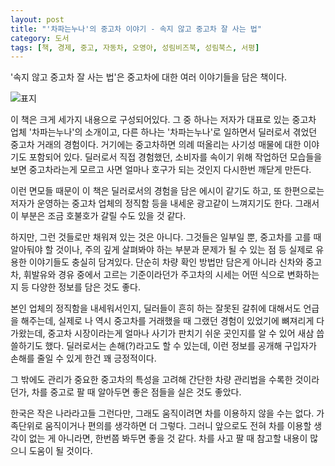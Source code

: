 ```yaml
---
layout: post
title: "'차파는누나'의 중고차 이야기 - 속지 않고 중고차 잘 사는 법"
category: 도서
tags: [책, 경제, 중고, 자동차, 오영아, 성림비즈북, 성림북스, 서평]
---
```


'속지 않고 중고차 잘 사는 법'은
중고차에 대한 여러 이야기들을 담은 책이다.

![표지](https://lh3.googleusercontent.com/Vr9gNpQJwOCpnnMXlC6ReoFSiXv_Q20MDGwgJLULESZWX5VctTUB-z6cZV5bhLsY68MRpBSNBb_fsg=s480)

이 책은 크게 세가지 내용으로 구성되어있다.
그 중 하나는 저자가 대표로 있는 중고차 업체 '차파는누나'의 소개이고,
다른 하나는 '차파는누나'로 일하면서 딜러로서 겪었던 중고차 거래의 경험이다.
거기에는 중고차하면 의례 떠올리는 사기성 매물에 대한 이야기도 포함되어 있다.
딜러로서 직접 경험했던, 소비자를 속이기 위해 작업하던 모습들을 보면
중고차라는게 모르고 사면 얼마나 호구가 되는 것인지 다시한번 깨닫게 만든다.

이런 면모들 때문이 이 책은 딜러로서의 경험을 담은 에시이 같기도 하고,
또 한편으로는 저자가 운영하는 중고차 업체의 정직함 등을 내세운 광고같이 느껴지기도 한다.
그래서 이 부분은 조금 호불호가 갈릴 수도 있을 것 같다.

하지만, 그런 것들로만 채워져 있는 것은 아니다.
그것들은 일부일 뿐,
중고차를 고를 때 알아둬야 할 것이나,
주의 깊게 살펴봐야 하는 부분과 문제가 될 수 있는 점 등
실제로 유용한 이야기들도 충실히 담겨있다.
단순히 차량 확인 방법만 담은게 아니라
신차와 중고차, 휘발유와 경유 중에서 고르는 기준이라던가
주고차의 시세는 어떤 식으로 변화하는지 등
다양한 정보를 담은 것도 좋다.

본인 업체의 정직함을 내세워서인지,
딜러들이 흔히 하는 잘못된 갈취에 대해서도 언급을 해주는데,
실제로 나 역시 중고차를 거래했을 때 그랬던 경험이 있었기에 뼈져리게 다가왔는데,
중고차 시장이라는게 얼마나 사기가 판치기 쉬운 곳인지를 알 수 있어 새삼 씁쓸하기도 했다.
딜러로서는 손해(?)라고도 할 수 있는데,
이런 정보를 공개해 구입자가 손해를 줄일 수 있게 한건 꽤 긍정적이다.

그 밖에도 관리가 중요한 중고차의 특성을 고려해 간단한 차량 관리법을 수록한 것이라던가,
차를 중고로 팔 때 알아두면 좋은 점들을 실은 것도 좋았다.

한국은 작은 나라라고들 그런다만,
그래도 움직이려면 차를 이용하지 않을 수는 없다.
가족단위로 움직이거나 편의를 생각하면 더 그렇다.
그러니 앞으로도 전혀 차를 이용할 생각이 없는 게 아니라면, 한번쯤 봐두면 좋을 것 같다.
차를 사고 팔 때 참고할 내용이 많으니 도움이 될 것이다.
